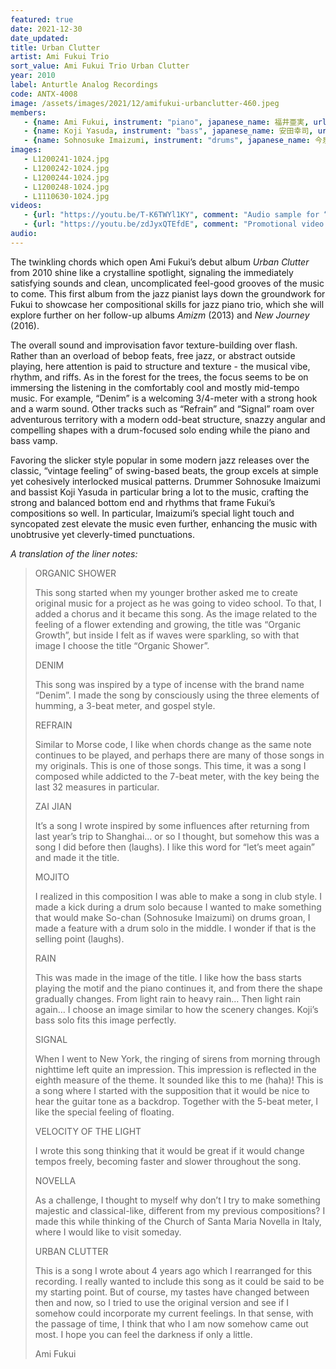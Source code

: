 ```yaml
---
featured: true
date: 2021-12-30
date_updated: 
title: Urban Clutter
artist: Ami Fukui Trio
sort_value: Ami Fukui Trio Urban Clutter
year: 2010
label: Anturtle Analog Recordings
code: ANTX-4008
image: /assets/images/2021/12/amifukui-urbanclutter-460.jpeg
members:
   - {name: Ami Fukui, instrument: "piano", japanese_name: 福井亜実, url: "https://amifukui.com/"}
   - {name: Koji Yasuda, instrument: "bass", japanese_name: 安田幸司, url: "http://jmsu.web.fc2.com/koji/"}
   - {name: Sohnosuke Imaizumi, instrument: "drums", japanese_name: 今泉総之輔, url: "http://www.imaizumisohnosuke.com/"}
images:
   - L1200241-1024.jpg
   - L1200242-1024.jpg
   - L1200244-1024.jpg
   - L1200248-1024.jpg 
   - L1110630-1024.jpg
videos: 
   - {url: "https://youtu.be/T-K6TWYl1KY", comment: "Audio sample for “Zai Jian”, the fourth song on this album"}
   - {url: "https://youtu.be/zdJyxQTEfdE", comment: "Promotional video for the song “Urban Clutter”, the last song on this album"}
audio:
---
```

The twinkling chords which open Ami Fukui’s debut album *Urban Clutter* from 2010 shine like a crystalline spotlight, signaling the immediately satisfying sounds and clean, uncomplicated feel-good grooves of the music to come. This first album from the jazz pianist lays down the groundwork for Fukui to showcase her compositional skills for jazz piano trio, which she will explore further on her follow-up albums *Amizm* (2013) and *New Journey* (2016).



The overall sound and improvisation favor texture-building over flash. Rather than an overload of bebop feats, free jazz, or abstract outside playing, here attention is paid to structure and texture - the musical vibe, rhythm, and riffs. As in the forest for the trees, the focus seems to be on immersing the listening in the comfortably cool and mostly mid-tempo music. For example, “Denim” is a welcoming 3/4-meter with a strong hook and a warm sound. Other tracks such as “Refrain” and “Signal” roam over adventurous territory with a modern odd-beat structure, snazzy angular and compelling shapes with a drum-focused solo ending while the piano and bass vamp.

Favoring the slicker style popular in some modern jazz releases over the classic, “vintage feeling” of swing-based beats, the group excels at simple yet cohesively interlocked musical patterns. Drummer Sohnosuke Imaizumi and bassist Koji Yasuda in particular bring a lot to the music, crafting the strong and balanced bottom end and rhythms that frame Fukui’s compositions so well. In particular, Imaizumi’s special light touch and syncopated zest elevate the music even further, enhancing the music with unobtrusive yet cleverly-timed punctuations.




*A translation of the liner notes:*
> ORGANIC SHOWER
> 
> This song started when my younger brother asked me to create original music for a project as he was going to video school. To that, I added a chorus and it became this song. As the image related to the feeling of a flower extending and growing, the title was “Organic Growth”, but inside I felt as if waves were sparkling, so with that image I choose the title “Organic Shower”.
> 
> DENIM
> 
> This song was inspired by a type of incense with the brand name “Denim”. I made the song by consciously using the three elements of humming, a 3-beat meter, and gospel style.
> 
> REFRAIN
> 
> Similar to Morse code, I like when chords change as the same note continues to be played, and perhaps there are many of those songs in my originals. This is one of those songs. This time, it was a song I composed while addicted to the 7-beat meter, with the key being the last 32 measures in particular.
> 
> ZAI JIAN
> 
> It’s a song I wrote inspired by some influences after returning from last year’s trip to Shanghai… or so I thought, but somehow this was a song I did before then (laughs). I like this word for “let’s meet again” and made it the title.
> 
> MOJITO
> 
> I realized in this composition I was able to make a song in club style. I made a kick during a drum solo because I wanted to make something that would make So-chan (Sohnosuke Imaizumi) on drums groan, I made a feature with a drum solo in the middle. I wonder if that is the selling point (laughs).
> 
> RAIN
> 
> This was made in the image of the title. I like how the bass starts playing the motif and the piano continues it, and from there the shape gradually changes. From light rain to heavy rain… Then light rain again… I choose an image similar to how the scenery changes. Koji’s bass solo fits this image perfectly.
> 
> SIGNAL
> 
> When I went to New York, the ringing of sirens from morning through nighttime left quite an impression. This impression is reflected in the eighth measure of the theme. It sounded like this to me (haha)! This is a song where I started with the supposition that it would be nice to hear the guitar tone as a backdrop. Together with the 5-beat meter, I like the special feeling of floating.
> 
> VELOCITY OF THE LIGHT
> 
> I wrote this song thinking that it would be great if it would change tempos freely, becoming faster and slower throughout the song.
> 
> NOVELLA
> 
> As a challenge, I thought to myself why don’t I try to make something majestic and classical-like, different from my previous compositions? I made this while thinking of the Church of Santa Maria Novella in Italy, where I would like to visit someday.
> 
> URBAN CLUTTER
> 
> This is a song I wrote about 4 years ago which I rearranged for this recording. I really wanted to include this song as it could be said to be my starting point. But of course, my tastes have changed between then and now, so I tried to use the original version and see if I somehow could incorporate my current feelings. In that sense, with the passage of time, I think that who I am now somehow came out most. I hope you can feel the darkness if only a little.
> 
> Ami Fukui
>